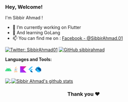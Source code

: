### Hey, Welcome!
I'm Sibbir Ahmad !
<!--


Here are some ideas to get you started:

- 🔭 I’m currently working on Management Application
- 🌱 I’m currently learning Kotlin
- 👯 I’m looking to collaborate on ...
- 🤔 I’m looking for help with ...
- 💬 Ask me about Java
- 📫 How to reach me: ...
- 😄 Pronouns: ...
- ⚡ Fun fact: ...
-->

- 🔭 I’m currently working on Flutter
- 🌱 And learning GoLang
- 📫 You can find me on : [Facebook - @SibbirAhmad.01](https://facebook.com/SibbirAhmad.01) 

[![Twitter: SibbirAhmad01](https://img.shields.io/twitter/follow/SibbirAhmad01?style=social)](https://twitter.com/SibbirAhmad01)
[![GitHub sibbirahmad](https://img.shields.io/github/followers/sibbirahmad?label=follow&style=social)](https://github.com/sibbirahmad)
<!--[![Linkedin: sibbirahmad](https://img.shields.io/badge/-sibbirahmad-blue?style=flat-square&logo=Linkedin&logoColor=white&link=https://www.linkedin.com/sibbirahmad)](https://www.linkedin.com/in/sibbirahmad/) -->

**Languages and Tools:**  

<code><img height="20" src="https://raw.githubusercontent.com/github/explore/80688e429a7d4ef2fca1e82350fe8e3517d3494d/topics/android/android.png"></code>
<code><img height="20" src="https://raw.githubusercontent.com/github/explore/80688e429a7d4ef2fca1e82350fe8e3517d3494d/topics/java/java.png"></code>
<code><img height="20" src="https://raw.githubusercontent.com/github/explore/80688e429a7d4ef2fca1e82350fe8e3517d3494d/topics/kotlin/kotlin.png"></code>
<code><img height="20" src="https://raw.githubusercontent.com/github/explore/80688e429a7d4ef2fca1e82350fe8e3517d3494d/topics/flutter/flutter.png"></code>
<code><img height="20" src="https://raw.githubusercontent.com/github/explore/80688e429a7d4ef2fca1e82350fe8e3517d3494d/topics/dart/dart.png"></code>

<a href="https://github.com/sibbirahmad">
  <img align="center" src="https://github-readme-stats.vercel.app/api/top-langs/?username=sibbirahmad&theme=dark&layout=compact" />
</a>

<a href="https://github.com/sibbirahmad">
 <img align="center" src="https://github-readme-stats.vercel.app/api?username=sibbirahmad&show_icons=true&theme=dark&line_height=27&count_private=true&hide=issues" alt="Sibbir Ahmad's github stats"/>
</a>

<div align="center">

### Thank you ❤️

</div>
